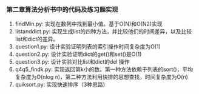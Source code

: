 ### 第二章算法分析书中的代码及练习题实现

1. findMin.py: 实现在数列中找到最小值。基于O(N)和O(N2)实现
2. listanddict.py: 实现生成list的四种方法，并比较他们的时间差异，以及比较list和dict的差异。
3. question1.py: 设计实验证明列表的索引操作时间复杂度为O(1)
4. question2.py: 设计实验证明dict的get()和set()是O(1)
5. question3.py: 设计实验对比list和dict的del 操作
6. q4q5_findk.py: 实现返回第k小的数。第一种方法依赖于列表的sort()，平均复杂度为O(nlog n)，第二种方法利用快排的思想查找，时间复杂度为O(n)
7. quiksort.py: 实现快速排序（3种思路）
